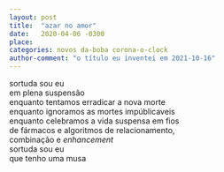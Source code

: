 ```yaml
---
layout: post
title:  "azar no amor"
date:   2020-04-06 -0300
place:
categories: novos da-boba corona-o-clock
author-comment: "o título eu inventei em 2021-10-16"
---
```


sortuda sou eu  
em plena suspensão  
enquanto tentamos erradicar a nova morte  
enquanto ignoramos as mortes impúblicaveis  
enquanto celebramos a vida suspensa em fios  
de fármacos e algoritmos de relacionamento,  
combinação e *enhancement*  
sortuda sou eu  
que tenho uma musa  
